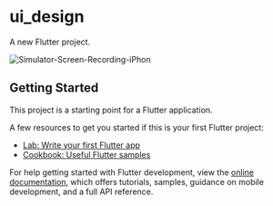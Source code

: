 # ui_design

A new Flutter project.


![Simulator-Screen-Recording-iPhon](https://user-images.githubusercontent.com/55250483/189995368-b92dcc88-98f4-4687-8304-3cc20e64ce96.gif)






## Getting Started

This project is a starting point for a Flutter application.

A few resources to get you started if this is your first Flutter project:

- [Lab: Write your first Flutter app](https://docs.flutter.dev/get-started/codelab)
- [Cookbook: Useful Flutter samples](https://docs.flutter.dev/cookbook)

For help getting started with Flutter development, view the
[online documentation](https://docs.flutter.dev/), which offers tutorials,
samples, guidance on mobile development, and a full API reference.
